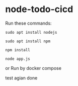 # node-todo-cicd

Run these commands:


`sudo apt install nodejs`


`sudo apt install npm`


`npm install`

`node app.js`

or Run by docker compose

test agian done
